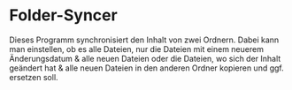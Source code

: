 # Folder-Syncer
Dieses Programm synchronisiert den Inhalt von zwei Ordnern. Dabei kann man einstellen, ob es alle Dateien, nur die Dateien mit einem neuerem Änderungsdatum &amp; alle neuen Dateien oder die Dateien, wo sich der Inhalt geändert hat &amp; alle neuen Dateien in den anderen Ordner kopieren und ggf. ersetzen soll.
